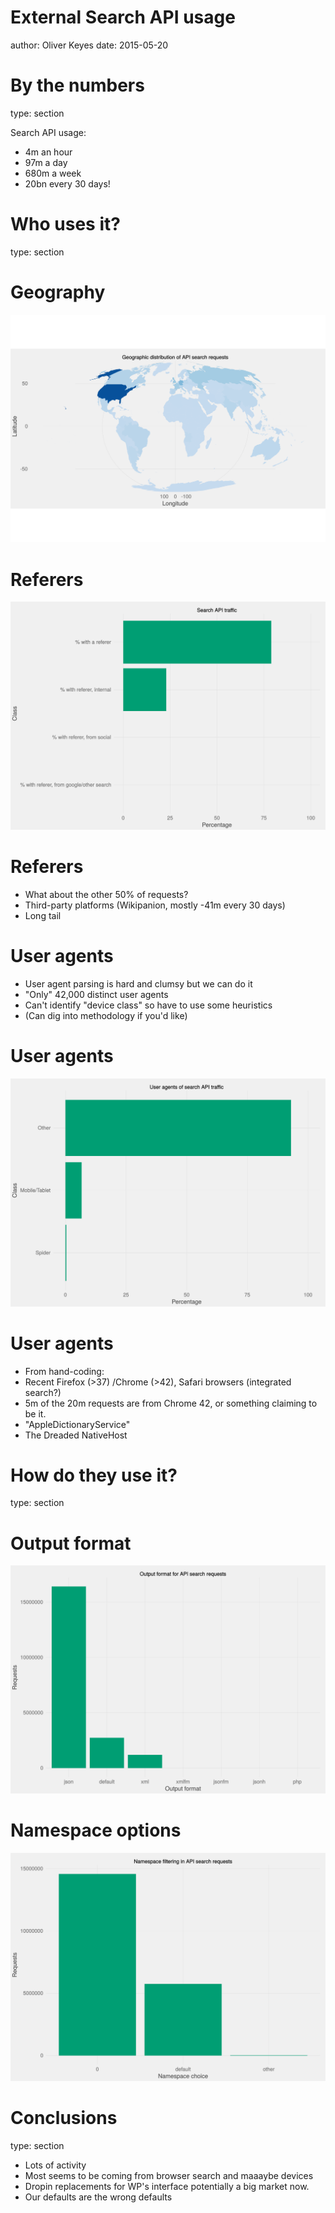 External Search API usage
========================================================
author: Oliver Keyes
date: 2015-05-20

By the numbers
========================================================
type: section

Search API usage:

* 4m an hour
* 97m a day
* 680m a week
* 20bn every 30 days!

Who uses it?
========================================================
type: section

Geography
========================================================

![geography](geo_plot.svg)


Referers
========================================================

![referer breakdown](referer_breakdown.svg)

Referers
========================================================

* What about the other 50% of requests?
* Third-party platforms (Wikipanion, mostly -41m every 30 days)
* Long tail

User agents
========================================================

* User agent parsing is hard and clumsy but we can do it
* "Only" 42,000 distinct user agents
* Can't identify "device class" so have to use some heuristics
* (Can dig into methodology if you'd like)

User agents
========================================================

![agent breakdown](agent_breakdown.svg)

User agents
========================================================

* From hand-coding:
* Recent Firefox (>37) /Chrome (>42), Safari browsers (integrated search?)
* 5m of the 20m requests are from Chrome 42, or something claiming to be it.
* "AppleDictionaryService"
* The Dreaded NativeHost

How do they use it?
========================================================
type: section

Output format
========================================================

![format](format_choice.svg)

Namespace options
========================================================
![namespaces](namespace_choice.svg)

Conclusions
========================================================
type: section

* Lots of activity
* Most seems to be coming from browser search and maaaybe devices
* Dropin replacements for WP's interface potentially a big market now.
* Our defaults are the wrong defaults
